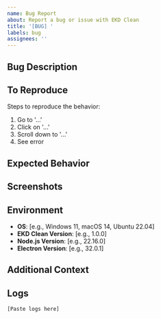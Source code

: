 ```yaml
---
name: Bug Report
about: Report a bug or issue with EKD Clean
title: '[BUG] '
labels: bug
assignees: ''
---
```


## Bug Description
<!-- A clear and concise description of what the bug is -->

## To Reproduce
Steps to reproduce the behavior:
1. Go to '...'
2. Click on '...'
3. Scroll down to '...'
4. See error

## Expected Behavior
<!-- A clear and concise description of what you expected to happen -->

## Screenshots
<!-- If applicable, add screenshots to help explain your problem -->

## Environment
- **OS**: [e.g., Windows 11, macOS 14, Ubuntu 22.04]
- **EKD Clean Version**: [e.g., 1.0.0]
- **Node.js Version**: [e.g., 22.16.0]
- **Electron Version**: [e.g., 32.0.1]

## Additional Context
<!-- Add any other context about the problem here -->

## Logs
<!-- If applicable, paste relevant error logs or console output -->
```
[Paste logs here]
```
